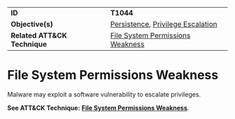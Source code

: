 |||
|---------|------------------------|
|**ID**|**T1044**|
|**Objective(s)**|[Persistence](../persistence), [Privilege Escalation](../privilege-escalation)|
|**Related ATT&CK Technique**|[File System Permissions Weakness](https://attack.mitre.org/techniques/T1044)|

File System Permissions Weakness
================================
Malware may exploit a software vulnerability to escalate privileges.

**See ATT&CK Technique:** [**File System Permissions Weakness**](https://attack.mitre.org/techniques/T1044).
